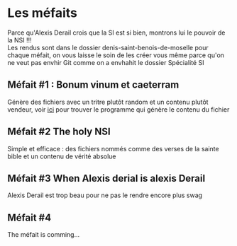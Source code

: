 # Les méfaits
 Parce qu'Alexis Derail crois que la SI est si bien, montrons lui le pouvoir de la NSI !!!  
 Les rendus sont dans le dossier denis-saint-benois-de-moselle pour chaque méfait, on vous laisse 
 le soin de les créer vous même parce qu'on ne veut pas envhir Git comme on a envhahit le dossier Spécialité SI
   
 ## Méfait #1 : Bonum vinum et caeterram
 Génère des fichiers avec un tritre plutôt random et un contenu plutôt vendeur, voir [ici](https://github.com/momoladebrouill/word-generator) pour trouver le programme qui génère
 le contenu du fichier
   
 ## Méfait #2 The holy NSI
 Simple et efficace : des fichiers nommés comme des verses de la sainte bible et un contenu de vérité absolue
   
 ## Méfait #3 When Alexis derial is alexis Derail
 Alexis Derail est trop beau pour ne pas le rendre encore plus swag 
   
 ## Méfait #4
 The méfait is comming...
